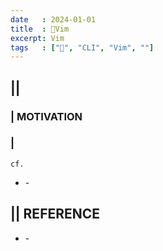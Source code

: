 ```yaml
---
date   : 2024-01-01
title  : 📗Vim 
excerpt: Vim
tags   : ["📗", "CLI", "Vim", ""]
---
```



## || 
### | MOTIVATION
### |
`cf.`
- []() - 

## || REFERENCE
- []() -